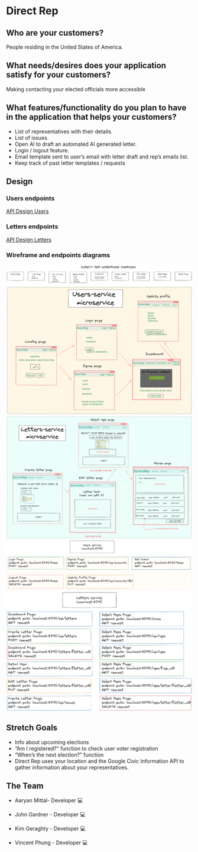 # Direct Rep

## Who are your customers?

People residing in the United States of America.

## What needs/desires does your application satisfy for your customers?

Making contacting your elected officials more accessible

## What features/functionality do you plan to have in the application that helps your customers?

- List of representatives with their details.
- List of issues.
- Open AI to draft an automated AI generated letter.
- Login / logout feature.
- Email template sent to user’s email with letter draft and rep’s emails list.
- Keep track of past letter templates / requests

## Design

### Users endpoints

[API Design Users](api-design-users.md)

### Letters endpoints

[API Design Letters](api-design-letters.md)

### Wireframe and endpoints diagrams

![API Design](wireframes/direct-rep-wireframe-overview.png)
![API Design](wireframes/users-microservice-wireframe.png)
![API Design](wireframes/letters-microservice-wireframe.png)
![API Design](wireframes/users-microservice-endpoints.png)
![API Design](wireframes/letters-microservice-endpoints.png)

## Stretch Goals

- Info about upcoming elections
- “Am I registered?” function to check user voter registration
- “When’s the next election?” function
- Direct Rep uses your location and the Google Civic Information API to gather information about your representatives.

## The Team

- Aaryan Mittal- Developer 💻

- John Gardner - Developer 💻

- Kim Geraghty - Developer 💻

- Vincent Phung - Developer 💻
